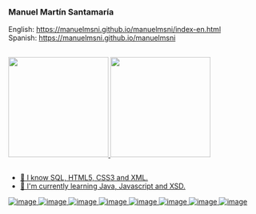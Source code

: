 ### Manuel Martín Santamaría

English:  https://manuelmsni.github.io/manuelmsni/index-en.html
<br/>
Spanish:  https://manuelmsni.github.io/manuelmsni

##


<div>
  <a href="https://github.com/paulovitorguedes">
  <img height="200em" src="https://github-readme-stats.vercel.app/api?username=manuelmsni&show_icons=true&theme=dark&include_all_commits=true&count_private=true"/>
  <img height="200em" src="https://github-readme-stats.vercel.app/api/top-langs/?username=manuelmsni&layout=compact&langs_count=12&theme=dark"/>
</div>
  
##

- 📖 I know SQL, HTML5, CSS3 and XML.
- 🌱 I'm currently learning Java, Javascript and XSD.

![image](https://img.shields.io/badge/Java-5181A2?style=for-the-badge&logo=openjdk&logoColor=black)
![image](https://img.shields.io/badge/JavaScript-F7DF1E?style=for-the-badge&logo=javascript&logoColor=black)
![image](https://img.shields.io/badge/jQuery-0769AD?style=for-the-badge&logo=jquery&logoColor=white)
![image](https://img.shields.io/badge/HTML5-E34F26?style=for-the-badge&logo=html5&logoColor=white)
![image](https://img.shields.io/badge/CSS3-1572B6?style=for-the-badge&logo=css3&logoColor=white)
![image](https://img.shields.io/badge/Bootstrap-563D7C?style=for-the-badge&logo=bootstrap&logoColor=white)
![image](https://img.shields.io/badge/MySQL-00000F?style=for-the-badge&logo=mysql&logoColor=white)
![image](https://img.shields.io/badge/Linux-E34F26?style=for-the-badge&logo=linux&logoColor=black)
